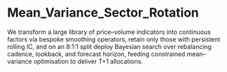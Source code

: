 # Mean_Variance_Sector_Rotation
We transform a large library of price–volume indicators into continuous factors via bespoke smoothing operators, retain only those with persistent rolling IC, and on an 8:1:1 split deploy Bayesian search over rebalancing cadence, lookback, and forecast horizon, feeding constrained mean–variance optimisation to deliver T+1 allocations.
